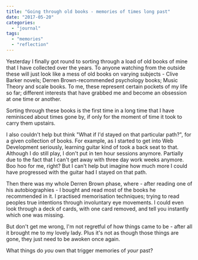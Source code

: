 ```yaml
---
title: "Going through old books - memories of times long past"
date: "2017-05-20"
categories: 
  - "journal"
tags: 
  - "memories"
  - "reflection"
---
```


Yesterday I finally got round to sorting through a load of old books of mine that I have collected over the years. To anyone watching from the outside these will just look like a mess of old books on varying subjects - Clive Barker novels; Derren Brown-recommended psychology books; Music Theory and scale books. To me, these represent certain pockets of my life so far; different interests that have grabbed me and become an obsession at one time or another.

Sorting through these books is the first time in a long time that I have reminisced about times gone by, if only for the moment of time it took to carry them upstairs.

I also couldn't help but think "What if I'd stayed on that particular path?", for a given collection of books. For example, as I started to get into Web Development seriously, learning guitar kind of took a back seat to that. Although I do still play, I don't put in ten hour sessions anymore. Partially due to the fact that I can't get away with three day work weeks anymore. Boo hoo for me, right? But I can't help but imagine how much more I could have progressed with the guitar had I stayed on that path.

Then there was my whole Derren Brown phase, where - after reading one of his autobiographies - I bought and read most of the books he recommended in it. I practised memorisation techniques; trying to read peoples true intentions through involuntary eye movements. I could even look through a deck of cards, with one card removed, and tell you instantly which one was missing.

But don't get me wrong, I'm not regretful of how things came to be - after all it brought me to my lovely lady. Plus it's not as though those things are gone, they just need to be awoken once again.

What things do _you_ own that trigger memories of _your_ past?
